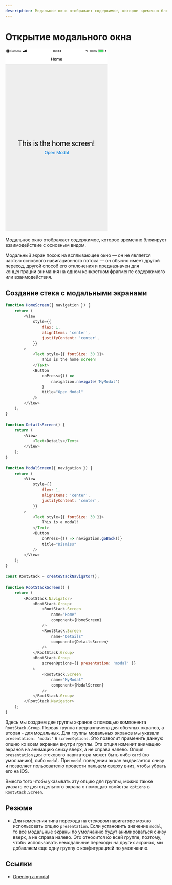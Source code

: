 ```yaml
---
description: Модальное окно отображает содержимое, которое временно блокирует взаимодействие с основным видом
---
```


# Открытие модального окна

![Модальное окно, отображаемое на экране](modal-demo.gif)

Модальное окно отображает содержимое, которое временно блокирует взаимодействие с основным видом.

Модальный экран похож на всплывающее окно &mdash; он не является частью основного навигационного потока &mdash; он обычно имеет другой переход, другой способ его отклонения и предназначен для концентрации внимания на одном конкретном фрагменте содержимого или взаимодействия.

## Создание стека с модальными экранами

```js
function HomeScreen({ navigation }) {
    return (
        <View
            style={{
                flex: 1,
                alignItems: 'center',
                justifyContent: 'center',
            }}
        >
            <Text style={{ fontSize: 30 }}>
                This is the home screen!
            </Text>
            <Button
                onPress={() =>
                    navigation.navigate('MyModal')
                }
                title="Open Modal"
            />
        </View>
    );
}

function DetailsScreen() {
    return (
        <View>
            <Text>Details</Text>
        </View>
    );
}

function ModalScreen({ navigation }) {
    return (
        <View
            style={{
                flex: 1,
                alignItems: 'center',
                justifyContent: 'center',
            }}
        >
            <Text style={{ fontSize: 30 }}>
                This is a modal!
            </Text>
            <Button
                onPress={() => navigation.goBack()}
                title="Dismiss"
            />
        </View>
    );
}

const RootStack = createStackNavigator();

function RootStackScreen() {
    return (
        <RootStack.Navigator>
            <RootStack.Group>
                <RootStack.Screen
                    name="Home"
                    component={HomeScreen}
                />
                <RootStack.Screen
                    name="Details"
                    component={DetailsScreen}
                />
            </RootStack.Group>
            <RootStack.Group
                screenOptions={{ presentation: 'modal' }}
            >
                <RootStack.Screen
                    name="MyModal"
                    component={ModalScreen}
                />
            </RootStack.Group>
        </RootStack.Navigator>
    );
}
```

Здесь мы создаем две группы экранов с помощью компонента `RootStack.Group`. Первая группа предназначена для обычных экранов, а вторая - для модальных. Для группы модальных экранов мы указали `presentation: 'modal'` в `screenOptions`. Это позволит применить данную опцию ко всем экранам внутри группы. Эта опция изменит анимацию экранов на анимацию снизу вверх, а не справа налево. Опция `presentation` для стекового навигатора может быть либо `card` (по умолчанию), либо `modal`. При `modal` поведении экран выдвигается снизу и позволяет пользователю провести пальцем сверху вниз, чтобы убрать его на iOS.

Вместо того чтобы указывать эту опцию для группы, можно также указать ее для отдельного экрана с помощью свойства `options` в `RootStack.Screen`.

## Резюме

-   Для изменения типа перехода на стековом навигаторе можно использовать опцию `presentation`. Если установить значение `modal`, то все модальные экраны по умолчанию будут анимироваться снизу вверх, а не справа налево. Это относится ко всей группе, поэтому, чтобы использовать немодальные переходы на других экранах, мы добавляем еще одну группу с конфигурацией по умолчанию.

## Ссылки

-   [Opening a modal](https://reactnavigation.org/docs/modal)
